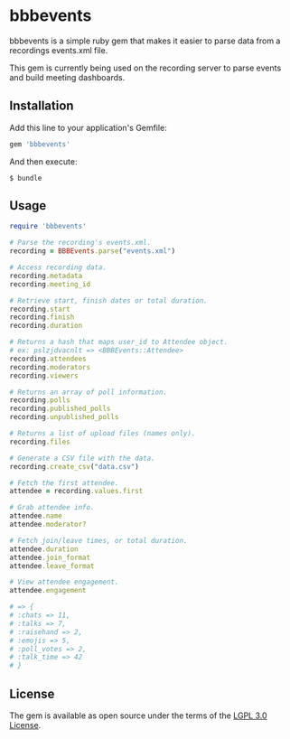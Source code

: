 # bbbevents

bbbevents is a simple ruby gem that makes it easier to parse data from a recordings events.xml file.

This gem is currently being used on the recording server to parse events and build meeting dashboards.

## Installation

Add this line to your application's Gemfile:

```ruby
gem 'bbbevents'
```

And then execute:

    $ bundle

## Usage

```ruby
require 'bbbevents'

# Parse the recording's events.xml.
recording = BBBEvents.parse("events.xml")

# Access recording data.
recording.metadata
recording.meeting_id

# Retrieve start, finish dates or total duration.
recording.start
recording.finish
recording.duration

# Returns a hash that maps user_id to Attendee object.
# ex: pslzjdvacnlt => <BBBEvents::Attendee>
recording.attendees
recording.moderators
recording.viewers

# Returns an array of poll information.
recording.polls
recording.published_polls
recording.unpublished_polls

# Returns a list of upload files (names only).
recording.files

# Generate a CSV file with the data.
recording.create_csv("data.csv")

# Fetch the first attendee.
attendee = recording.values.first

# Grab attendee info.
attendee.name
attendee.moderator?

# Fetch join/leave times, or total duration.
attendee.duration
attendee.join_format
attendee.leave_format

# View attendee engagement.
attendee.engagement

# => {
# :chats => 11,
# :talks => 7,
# :raisehand => 2,
# :emojis => 5,
# :poll_votes => 2,
# :talk_time => 42
# }
```

## License

The gem is available as open source under the terms of the [LGPL 3.0 License](https://www.gnu.org/licenses/lgpl-3.0.txt).
